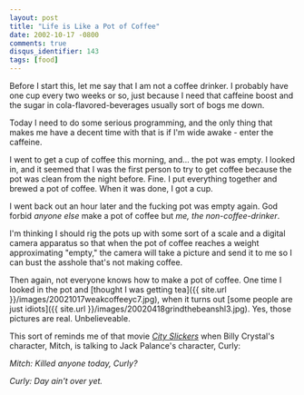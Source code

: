 ```yaml
---
layout: post
title: "Life is Like a Pot of Coffee"
date: 2002-10-17 -0800
comments: true
disqus_identifier: 143
tags: [food]
---
```

Before I start this, let me say that I am not a coffee drinker. I
probably have one cup every two weeks or so, just because I need that
caffeine boost and the sugar in cola-flavored-beverages usually sort of
bogs me down.

 Today I need to do some serious programming, and the only thing that
makes me have a decent time with that is if I'm wide awake - enter the
caffeine.

 I went to get a cup of coffee this morning, and... the pot was empty. I
looked in, and it seemed that I was the first person to try to get
coffee because the pot was clean from the night before. Fine. I put
everything together and brewed a pot of coffee. When it was done, I got
a cup.

 I went back out an hour later and the fucking pot was empty again. God
forbid *anyone else* make a pot of coffee but *me, the
non-coffee-drinker*.

 I'm thinking I should rig the pots up with some sort of a scale and a
digital camera apparatus so that when the pot of coffee reaches a weight
approximating "empty," the camera will take a picture and send it to me
so I can bust the asshole that's not making coffee.

 Then again, not everyone knows how to make a pot of coffee. One time I
looked in the pot and [thought I was getting
tea]({{ site.url }}/images/20021017weakcoffeeyc7.jpg),
when it turns out [some people are just
idiots]({{ site.url }}/images/20020418grindthebeanshl3.jpg).
Yes, those pictures are real. Unbelieveable.

 This sort of reminds me of that movie [*City
Slickers*](http://www.amazon.com/exec/obidos/ASIN/B000059TFL/mhsvortex)
when Billy Crystal's character, Mitch, is talking to Jack Palance's
character, Curly:

 *Mitch: Killed anyone today, Curly?*

 *Curly: Day ain't over yet.*
